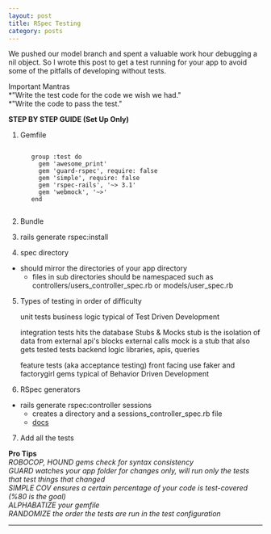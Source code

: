 ```yaml
---
layout: post
title: RSpec Testing
category: posts
---
```


We pushed our model branch and spent a valuable work hour debugging a nil object. So I wrote this post to get a test running for your app to avoid some of the pitfalls of developing without tests.  

Important Mantras  
*"Write the test code for the code we wish we had."  
*"Write the code to pass the test."  

**STEP BY STEP GUIDE (Set Up Only)**

1) Gemfile
    <pre><code>
      group :test do
        gem 'awesome_print'
        gem 'guard-rspec', require: false
        gem 'simple', require: false
        gem 'rspec-rails', '~> 3.1'
        gem 'webmock', '~>'
      end
    </code></pre>

2) Bundle

3) rails generate rspec:install

4) spec directory  

  - should mirror the directories of your app directory
    - files in sub directories should be namespaced such as controllers/users_controller_spec.rb or models/user_spec.rb  

5) Types of testing in order of difficulty

    unit tests
      business logic
      typical of Test Driven Development

    integration tests
      hits the database
      Stubs & Mocks
        stub is the isolation of data from external api's
          blocks external calls
        mock is a stub that also gets tested
      tests backend logic
      libraries, apis, queries

    feature tests (aka acceptance testing)
      front facing
      use faker and factorygirl gems
      typical of Behavior Driven Development

6) RSpec generators

  - rails generate rspec:controller sessions  
    - creates a directory and a sessions_controller_spec.rb file  
    - [docs][docs]  

7) Add all the tests

**Pro Tips**  
    *ROBOCOP, HOUND gems check for syntax consistency*  
    *GUARD watches your app folder for changes only, will run only the tests that test things that changed*  
    *SIMPLE COV ensures a certain percentage of your code is test-covered (%80 is the goal)*  
    *ALPHABATIZE your gemfile*  
    *RANDOMIZE the order the tests are run in the test configuration*  

---
[docs]: https://www.relishapp.com/rspec/rspec-rails/docs/generators

